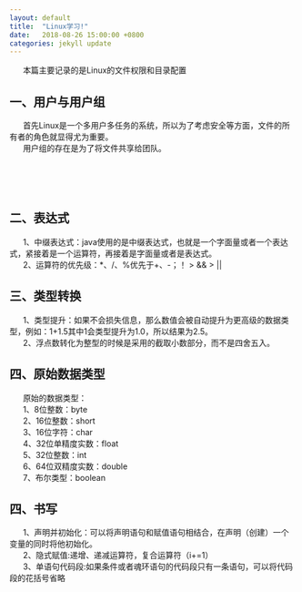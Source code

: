 ```yaml
---
layout: default
title:  "Linux学习!"
date:   2018-08-26 15:00:00 +0800
categories: jekyll update
---
```

&nbsp;&nbsp;&nbsp;&nbsp;&nbsp;&nbsp;本篇主要记录的是Linux的文件权限和目录配置
<h2>一、用户与用户组</h2>
&nbsp;&nbsp;&nbsp;&nbsp;&nbsp;&nbsp;首先Linux是一个多用户多任务的系统，所以为了考虑安全等方面，文件的所有者的角色就显得尤为重要。
<br>&nbsp;&nbsp;&nbsp;&nbsp;&nbsp;&nbsp;用户组的存在是为了将文件共享给团队。
<br>&nbsp;&nbsp;&nbsp;&nbsp;&nbsp;&nbsp;
<br>&nbsp;&nbsp;&nbsp;&nbsp;&nbsp;&nbsp;
<br>&nbsp;&nbsp;&nbsp;&nbsp;&nbsp;&nbsp;
<br>&nbsp;&nbsp;&nbsp;&nbsp;&nbsp;&nbsp;
<h2>二、表达式</h2>
&nbsp;&nbsp;&nbsp;&nbsp;&nbsp;&nbsp;1、中缀表达式：java使用的是中缀表达式，也就是一个字面量或者一个表达式，紧接着是一个运算符，再接着是字面量或者是表达式。
<br>&nbsp;&nbsp;&nbsp;&nbsp;&nbsp;&nbsp;2、运算符的优先级：*、/、%优先于+、-；！ >  &&  >  ||
<h2>三、类型转换</h2>
&nbsp;&nbsp;&nbsp;&nbsp;&nbsp;&nbsp;1、类型提升：如果不会损失信息，那么数值会被自动提升为更高级的数据类型，例如：1+1.5其中1会类型提升为1.0，所以结果为2.5。
<br>&nbsp;&nbsp;&nbsp;&nbsp;&nbsp;&nbsp;2、浮点数转化为整型的时候是采用的截取小数部分，而不是四舍五入。
<h2>四、原始数据类型</h2>
&nbsp;&nbsp;&nbsp;&nbsp;&nbsp;&nbsp;原始的数据类型：
<br>&nbsp;&nbsp;&nbsp;&nbsp;&nbsp;&nbsp;1、8位整数：byte
<br>&nbsp;&nbsp;&nbsp;&nbsp;&nbsp;&nbsp;2、16位整数：short
<br>&nbsp;&nbsp;&nbsp;&nbsp;&nbsp;&nbsp;3、16位字符：char
<br>&nbsp;&nbsp;&nbsp;&nbsp;&nbsp;&nbsp;4、32位单精度实数：float
<br>&nbsp;&nbsp;&nbsp;&nbsp;&nbsp;&nbsp;5、32位整数：int
<br>&nbsp;&nbsp;&nbsp;&nbsp;&nbsp;&nbsp;6、64位双精度实数：double
<br>&nbsp;&nbsp;&nbsp;&nbsp;&nbsp;&nbsp;7、布尔类型：boolean
<h2>四、书写</h2>
&nbsp;&nbsp;&nbsp;&nbsp;&nbsp;&nbsp;1、声明并初始化：可以将声明语句和赋值语句相结合，在声明（创建）一个变量的同时将他初始化。
<br>&nbsp;&nbsp;&nbsp;&nbsp;&nbsp;&nbsp;2、隐式赋值:递增、递减运算符，复合运算符（i+=1）
<br>&nbsp;&nbsp;&nbsp;&nbsp;&nbsp;&nbsp;3、单语句代码段:如果条件或者魂环语句的代码段只有一条语句，可以将代码段的花括号省略
